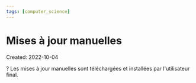 ```yaml
---
tags: [computer_science] 
---
```

# Mises à jour manuelles
Created: 2022-10-04

?
Les mises à jour manuelles sont téléchargées et installées par l'utilisateur final.
<!--SR:!2023-11-19,98,230-->